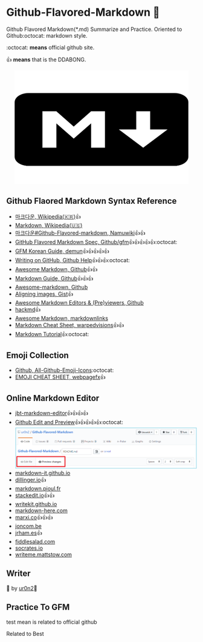 # Github-Flavored-Markdown :rocket:
Github Flavored Markdown(\*.md) Summarize and Practice. Oriented to Github:octocat: markdown style.

:octocat: **means** official github site.

:thumbsup: **means** that is the DDABONG.

<p align="center">
  <img width="460" height="300" src="https://raw.githubusercontent.com/ur0n2/Github-Flavored-Markdown/master/md_png_640x640.png">
</p>

## Github Flaored Markdown Syntax Reference
- [마크다운, Wikipedia(:kr:)](https://ko.wikipedia.org/wiki/%EB%A7%88%ED%81%AC%EB%8B%A4%EC%9A%B4):thumbsup:
- [Markdown, Wikipedia(:us:)](https://en.wikipedia.org/wiki/Markdown)
- [마크다운#Github-Flavored-markdown, Namuwiki](https://namu.wiki/w/마크다운):thumbsup::thumbsup:
- [GitHub Flavored Markdown Spec, Github/gfm](https://github.github.com/gfm/):thumbsup::thumbsup::thumbsup::thumbsup::thumbsup::octocat:
- [GFM Korean Guide, demun](https://github.com/demun/blog/tree/master/Github):thumbsup::thumbsup::thumbsup::thumbsup::thumbsup:
- [Writing on GitHub, Github Help](https://help.github.com/categories/writing-on-github/):thumbsup::thumbsup::thumbsup::octocat:
- [Awesome Markdown, Github](https://github.com/BubuAnabelas/awesome-markdown):thumbsup::thumbsup:
- [Markdown Guide, Github](https://guides.github.com/features/mastering-markdown/):thumbsup::thumbsup::thumbsup:
- [Awesome-markdown, Github](https://github.com/mundimark/awesome-markdown)
- [Aligning images, Gist](https://gist.github.com/DavidWells/7d2e0e1bc78f4ac59a123ddf8b74932d):thumbsup:
- [Awesome Markdown Editors & (Pre)viewers, Github](https://github.com/mundimark/awesome-markdown-editors)
- [hackmd](https://hackmd.io/features):thumbsup:
- [Awesome Markdown, markdownlinks](https://markdownlinks.com/)
- [Markdown Cheat Sheet, warpedvisions](https://warpedvisions.org/projects/markdown-cheat-sheet/):thumbsup::thumbsup:
- [Markdown Tutorial](http://www.markdowntutorial.com/):thumbsup::octocat:


## Emoji Collection
- [Github, All-Github-Emoji-Icons](https://github.com/scotch-io/All-Github-Emoji-Icons):octocat:
- [EMOJI CHEAT SHEET, webpagefx](https://www.webpagefx.com/tools/emoji-cheat-sheet/):thumbsup:


## Online Markdown Editor
- [jbt-markdown-editor](https://jbt.github.io/markdown-editor):thumbsup::thumbsup::thumbsup::thumbsup:
- [Github Edit and Preview](https://github.com/ur0n2/Github-Flavored-Markdown/edit/master/README.md):thumbsup::thumbsup::thumbsup::thumbsup::thumbsup::octocat:
![github_md_editor](https://raw.githubusercontent.com/ur0n2/Github-Flavored-Markdown/master/Edit_And_Preview.png)
- [markdown-it.github.io](https://markdown-it.github.io/)
- [dillinger.io](http://dillinger.io/):thumbsup:
- [markdown.pioul.fr](http://markdown.pioul.fr/)
- [stackedit.io](https://stackedit.io/editor):thumbsup::thumbsup:
- [writekit.github.io](http://writekit.github.io/markdown.note/note.html#)
- [markdown-here.com](http://markdown-here.com/)
- [marxi.co](https://marxi.co/):thumbsup::thumbsup::thumbsup:
- [joncom.be](http://joncom.be/experiments/markdown-editor/edit/)
- [jrham.es](http://jrham.es/instantmark/):thumbsup:
- [fiddlesalad.com](http://fiddlesalad.com/markdown/)
- [socrates.io](http://socrates.io/#M0KCYuh)
- [writeme.mattstow.com](http://writeme.mattstow.com/)


## Writer 
:gift: by [ur0n2](https://github.com/ur0n2):ghost:

## Practice To GFM
test
 mean is related to official github 

Related to Best 
